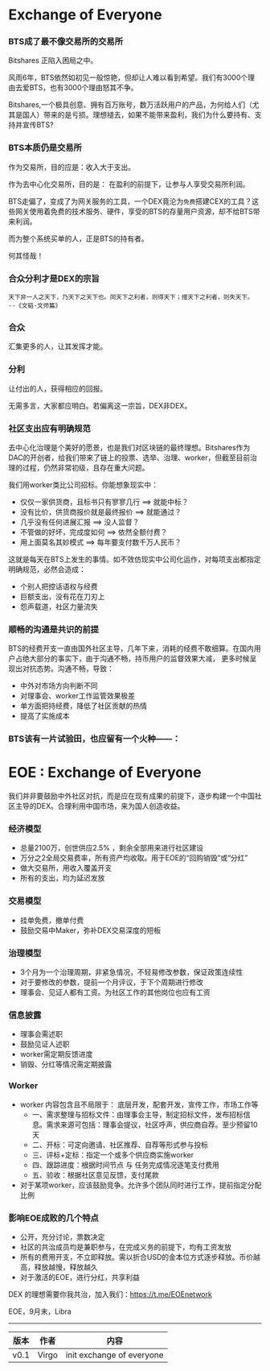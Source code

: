 # Exchange of Everyone 

### BTS成了最不像交易所的交易所

Bitshares 正陷入困局之中。

风雨6年，BTS依然如初见一般惊艳，但却让人难以看到希望。我们有3000个理由去爱BTS，也有3000个理由怒其不争。

Bitshares,一个极具创意、拥有百万账号，数万活跃用户的产品，为何给人们（尤其是国人）带来的是亏损。理想褪去，如果不能带来盈利，我们为什么要持有、支持并宣传BTS?


### BTS本质仍是交易所

作为交易所，目的应是：收入大于支出。

作为去中心化交易所，目的是： 在盈利的前提下，让参与人享受交易所利润。

BTS走偏了，变成了为网关服务的工具，一个DEX竟沦为`免费`搭建CEX的工具？这些网关使用着免费的技术服务、硬件，享受的BTS的存量用户资源，却不给BTS带来利润。

而为整个系统买单的人，正是BTS的持有者。

何其怪哉！

### 合众分利才是DEX的宗旨

```
天下非一人之天下，乃天下之天下也。同天下之利者，则得天下；擅天下之利者，则失天下。
--《文韬·文师篇》
```
### 合众
汇集更多的人，让其发挥才能。
### 分利
让付出的人，获得相应的回报。

无需多言，大家都应明白。若偏离这一宗旨，DEX非DEX。

### 社区支出应有明确规范
去中心化治理是个美好的愿景，也是我们对区块链的最终理想。Bitshares作为DAC的开创者，给我们带来了链上的投票、选举、治理、worker，但截至目前治理的过程，仍然非常初级，且存在重大问题。

我们用worker类比公司招标。你能想象现实中：

* 仅仅一家供货商，且标书只有寥寥几行 ==> 就能中标？
* 没有比价，供货商报价就是最终报价 ==> 就能通过？
* 几乎没有任何进展汇报 ==>  没人监督？
* 不管做的好坏，完成度如何 ==> 依然全额付费？
* 用上面莫名其妙模式  ==> 每年要支付数千万人民币？

这就是每天在BTS上发生的事情。如不效仿现实中公司化运作，对每项支出都指定明确规范，必然会造成：

* 个别人把控话语权与经费
* 巨额支出，没有花在刀刃上
* 怨声载道，社区力量流失

### 顺畅的沟通是共识的前提
BTS的经费开支一直由国外社区主导，几年下来，消耗的经费不敢细算。在国内用户占绝大部分的事实下，由于沟通不畅，持币用户的监督效果大减， 更多时候呈现出对抗态势。沟通不畅，导致：

* 中外对市场方向判断不同
* 对理事会、worker工作监管效果极差
* 单方面把持经费，降低了社区贡献的热情
* 提高了实施成本


### BTS该有一片试验田，也应留有一个火种——：


# EOE : Exchange of Everyone 

我们并非要鼓励中外社区对抗，而是应在现有成果的前提下，逐步构建一个中国社区主导的DEX。合理利用中国市场，来为国人创造收益。

### 经济模型

* 总量2100万，创世供应2.5% ，剩余全部用来进行社区建设
* 万分之2全局交易费率，所有资产均收取。用于EOE的“回购销毁”或“分红”
* 做大交易所，用收入覆盖开支
* 所有的支出，均为延迟发放

### 交易模型
* 挂单免费，撤单付费
* 鼓励交易中Maker，弥补DEX交易深度的短板

### 治理模型
* 3个月为一个治理周期，非紧急情况，不轻易修改参数，保证政策连续性
* 对于要修改的参数，提前一个月评议，于下个周期进行修改
* 理事会、见证人都有工资。为社区工作的其他岗位也应有工资

### 信息披露
* 理事会需述职
* 鼓励见证人述职
* worker需定期反馈进度
* 销毁、分红等情况需定期披露

### Worker
* worker 内容包含且不局限于： 底层开发，配套开发，宣传工作，市场工作等
	* 一、需求整理与招标文件：由理事会主导，制定招标文件，发布招标信息。需求来源可包括：理事会提议，社区呼声，供应商自荐。至少预留10天
	* 二、开标：可定向邀请、社区推荐、自荐等形式参与投标
	* 三、评标+定标：指定一个或多个供应商实施worker
	* 四、跟踪进度：根据时间节点 与 任务完成情况逐笔支付费用
	* 五、验收：根据社区意见反馈，支付尾款
* 对于某项worker，应该鼓励竞争。允许多个团队同时进行工作，提前指定分配比例

### 影响EOE成败的几个特点
* 公开，充分讨论，票数决定
* 社区的共治成员均是兼职参与，在完成义务的前提下，均有工资发放
* 所有的费用开支，不立即释放。需以折合USD的金本位方式逐步释放。币价越高，释放越慢，释放越久
* 对于激活的EOE，进行分红，共享利益


DEX 的理想需要你我共治，加入我们：https://t.me/EOEnetwork

EOE，9月末，Libra




---

版本  | 作者 | 内容
---- | --- | ---
v0.1  | Virgo | init exchange of everyone 




